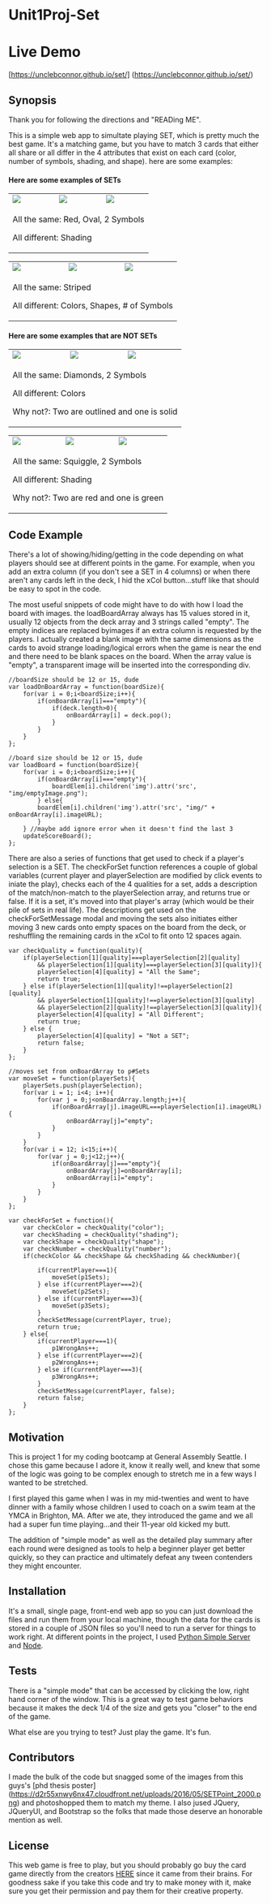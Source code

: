 # Unit1Proj-Set

# Live Demo
[https://unclebconnor.github.io/set/] (https://unclebconnor.github.io/set/)

## Synopsis

Thank you for following the directions and "READing ME".  

This is a simple web app to simultate playing SET, which is pretty much the best game.  It's a matching game, but you have to match 3 cards that either all share or all differ in the 4 attributes that exist on each card (color, number of symbols, shading, and shape).  here are some examples:

#### Here are some examples of SETs
<table>
	<tr>
		<td><img src="img/red-oval-solid-2.png"></td>
    <td><img src="img/red-oval-striped-2.png"></td>
    <td><img src="img/red-oval-outlined-2.png"></td>
  </tr>
  <tr>
    <td colspan="3" class="dirTablesText">
			<p>All the same: Red, Oval, 2 Symbols</p>
			<p>All different: Shading</p>
		</td>
	</tr>	
</table>
<table class="dirTables">
	<tr>
		<td><img class="modalImg" src="img/green-squiggle-striped-1.png"></td>
		<td><img class="modalImg" src="img/purple-oval-striped-2.png"></td>
		<td><img class="modalImg" src="img/red-diamond-striped-3.png"></td>
	</tr>
	<tr>
		<td colspan="3" class="dirTablesText">
		  <p>All the same: Striped</p>
			<p>All different: Colors, Shapes, # of Symbols</p>
		</td>
	</tr>	
</table>

#### Here are some examples that are NOT SETs
<table class="dirTables">
	<tr>
		<td><img class="modalImg" src="img/green-diamond-solid-1.png"></td>
		<td><img class="modalImg" src="img/purple-diamond-outlined-1.png"></td>
		<td><img class="modalImg" src="img/red-diamond-outlined-1.png"></td>
	</tr>
	<tr>
		<td colspan="3" class="dirTablesText">
			<p>All the same: Diamonds, 2 Symbols</p>
			<p>All different: Colors</p>
			<p>Why not?: Two are outlined and one is solid</p>
		</td>
	</tr>	
</table>
<table class="dirTables">
	<tr>
		<td><img class="modalImg" src="img/red-squiggle-solid-2.png"></td>
		<td><img class="modalImg" src="img/red-squiggle-striped-2.png"></td>
		<td><img class="modalImg" src="img/green-squiggle-outlined-2.png"></td>
	</tr>
	<tr>
		<td colspan="3" class="dirTablesText">
			<p>All the same: Squiggle, 2 Symbols</p>
			<p>All different: Shading</p>
			<p>Why not?: Two are red and one is green</p>
		</td>
	</tr>	
</table>

## Code Example

There's a lot of showing/hiding/getting in the code depending on what players should see at different points in the game.  For example, when you add an extra column (if you don't see a SET in 4 columns) or when there aren't any cards left in the deck, I hid the xCol button...stuff like that should be easy to spot in the code. 

The most useful snippets of code might have to do with how I load the board with images.  the loadBoardArray always has 15 values stored in it, usually 12 objects from the deck array and 3 strings called "empty".  The empty indices are replaced byimages if an extra column is requested by the players.  I actually created a blank image with the same dimensions as the cards to avoid strange loading/logical errors when the game is near the end and there need to be blank spaces on the board.  When the array value is "empty", a transparent image will be inserted into the corresponding div.

```
//boardSize should be 12 or 15, dude
var loadOnBoardArray = function(boardSize){
	for(var i = 0;i<boardSize;i++){	
		if(onBoardArray[i]==="empty"){
			if(deck.length>0){
				onBoardArray[i] = deck.pop();
			} 
		}
	} 
}; 

//board size should be 12 or 15, dude
var loadBoard = function(boardSize){
	for(var i = 0;i<boardSize;i++){
		if(onBoardArray[i]==="empty"){
			boardElem[i].children('img').attr('src', "img/emptyImage.png");
		} else{
		boardElem[i].children('img').attr('src', "img/" + onBoardArray[i].imageURL);
		}
	} //maybe add ignore error when it doesn't find the last 3
	updateScoreBoard();
};
```

There are also a series of functions that get used to check if a player's selection is a SET.  The checkForSet function references a couple of global variables (current player and playerSelection are modified by click events to iniate the play), checks each of the 4 qualities for a set, adds a description of the match/non-match to the playerSelection array, and returns true or false.  If it is a set, it's moved into that player's array (which would be their pile of sets in real life).  The descriptions get used on the checkForSetMessage modal and moving the sets also initiates either moving 3 new cards onto empty spaces on the board from the deck, or reshuffling the remaining cards in the xCol to fit onto 12 spaces again.  

```
var checkQuality = function(quality){
	if(playerSelection[1][quality]===playerSelection[2][quality] 
		&& playerSelection[1][quality]===playerSelection[3][quality]){
		playerSelection[4][quality] = "All the Same";
		return true;
	} else if(playerSelection[1][quality]!==playerSelection[2][quality] 
		&& playerSelection[1][quality]!==playerSelection[3][quality]
		&& playerSelection[2][quality]!==playerSelection[3][quality]){
		playerSelection[4][quality] = "All Different";
		return true;
	} else {
		playerSelection[4][quality] = "Not a SET";
		return false;
	}
}; 

//moves set from onBoardArray to p#Sets
var moveSet = function(playerSets){
	playerSets.push(playerSelection);
	for(var i = 1; i<4; i++){
		for(var j = 0;j<onBoardArray.length;j++){
			if(onBoardArray[j].imageURL===playerSelection[i].imageURL){
				onBoardArray[j]="empty";
			}
		}
	} 
	for(var i = 12; i<15;i++){
		for(var j = 0;j<12;j++){
			if(onBoardArray[j]==="empty"){
				onBoardArray[j]=onBoardArray[i];
				onBoardArray[i]="empty";
			}
		}		
	}
};

var checkForSet = function(){
	var checkColor = checkQuality("color");
	var checkShading = checkQuality("shading");
	var checkShape = checkQuality("shape");
	var checkNumber = checkQuality("number");
	if(checkColor && checkShape && checkShading && checkNumber){	

		if(currentPlayer===1){
			moveSet(p1Sets);
		} else if(currentPlayer===2){
			moveSet(p2Sets);
		} else if(currentPlayer===3){
			moveSet(p3Sets);
		}
		checkSetMessage(currentPlayer, true);
		return true;
	} else{
		if(currentPlayer===1){
			p1WrongAns++;
		} else if(currentPlayer===2){
			p2WrongAns++;
		} else if(currentPlayer===3){
			p3WrongAns++;
		}		
		checkSetMessage(currentPlayer, false);
		return false;	
	}
};
```

## Motivation

This is project 1 for my coding bootcamp at General Assembly Seattle.  I chose this game because I adore it, know it really well, and knew that some of the logic was going to be complex enough to stretch me in a few ways I wanted to be stretched.  

I first played this game when I was in my mid-twenties and went to have dinner with a family whose children I used to coach on a swim team at the YMCA in Brighton, MA.  After we ate, they introduced the game and we all had a super fun time playing...and their 11-year old kicked my butt.  

The addition of "simple mode" as well as the detailed play summary after each round were designed as tools to help a beginner player get better quickly, so they can practice and ultimately defeat any tween contenders they might encounter.

## Installation

It's a small, single page, front-end web app so you can just download the files and run them from your local machine, though the data for the cards is stored in a couple of JSON files so you'll need to run a server for things to work right.  At different points in the project, I used [Python Simple Server](http://www.pythonforbeginners.com/modules-in-python/how-to-use-simplehttpserver/) and [Node](https://nodejs.org/en/).

## Tests

There is a "simple mode" that can be accessed by clicking the low, right hand corner of the window.  This is a great way to test game behaviors because it makes the deck 1/4 of the size and gets you "closer" to the end of the game.  

What else are you trying to test?  Just play the game.  It's fun.

## Contributors

I made the bulk of the code but snagged some of the images from this guys's [phd thesis poster] (https://d2r55xnwy6nx47.cloudfront.net/uploads/2016/05/SETPoint_2000.png) and photoshopped them to match my theme.  I also jused JQuery, JQueryUI, and Bootstrap so the folks that made those deserve an honorable mention as well.

## License

This web game is free to play, but you should probably go buy the card game directly from the creators [HERE](https://www.setgame.com/set) since it came from their brains.  For goodness sake if you take this code and try to make money with it, make sure you get their permission and pay them for their creative property.
